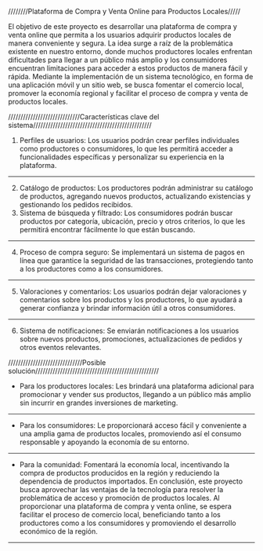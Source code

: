 ////////Plataforma de Compra y Venta Online para Productos Locales/////

El objetivo de este proyecto es desarrollar una plataforma de compra y venta online que
permita a los usuarios adquirir productos locales de manera conveniente y segura. La idea surge
a raíz de la problemática existente en nuestro entorno, donde muchos productores locales
enfrentan dificultades para llegar a un público más amplio y los consumidores encuentran
limitaciones para acceder a estos productos de manera fácil y rápida. Mediante la
implementación de un sistema tecnológico, en forma de una aplicación móvil y un sitio web, se
busca fomentar el comercio local, promover la economía regional y facilitar el proceso de
compra y venta de productos locales.

/////////////////////////////Características clave del sistema////////////////////////////////////////////////

1. Perfiles de usuarios: Los usuarios podrán crear perfiles individuales como productores
o consumidores, lo que les permitirá acceder a funcionalidades específicas y personalizar su
experiencia en la plataforma.
----------------------------------------
2. Catálogo de productos: Los productores podrán administrar su catálogo de productos,
agregando nuevos productos, actualizando existencias y gestionando los pedidos recibidos.
3. Sistema de búsqueda y filtrado: Los consumidores podrán buscar productos por
categoría, ubicación, precio y otros criterios, lo que les permitirá encontrar fácilmente lo que
están buscando.
-----------------------------------------
4. Proceso de compra seguro: Se implementará un sistema de pagos en línea que
garantice la seguridad de las transacciones, protegiendo tanto a los productores como a los
consumidores.
--------------------------------------------------
5. Valoraciones y comentarios: Los usuarios podrán dejar valoraciones y comentarios
sobre los productos y los productores, lo que ayudará a generar confianza y brindar información
útil a otros consumidores.
--------------------------------------------------------
6. Sistema de notificaciones: Se enviarán notificaciones a los usuarios sobre nuevos
productos, promociones, actualizaciones de pedidos y otros eventos relevantes.


//////////////////////////////Posible solución//////////////////////////////////////////////////

- Para los productores locales: Les brindará una plataforma adicional para promocionar y
vender sus productos, llegando a un público más amplio sin incurrir en grandes inversiones de
marketing.
----------------------------------------------------------
- Para los consumidores: Le proporcionará acceso fácil y conveniente a una amplia gama
de productos locales, promoviendo así el consumo responsable y apoyando la economía de su
entorno.
-----------------------------------------------------------------
- Para la comunidad: Fomentará la economía local, incentivando la compra de productos
producidos en la región y reduciendo la dependencia de productos importados.
En conclusión, este proyecto busca aprovechar las ventajas de la tecnología para resolver
la problemática de acceso y promoción de productos locales. Al proporcionar una plataforma de
compra y venta online, se espera facilitar el proceso de comercio local, beneficiando tanto a los
productores como a los consumidores y promoviendo el desarrollo económico de la región.
---------------------------------------------------------------------------------------------------------
